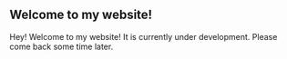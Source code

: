 ## Welcome to my website!

Hey! Welcome to my website! It is currently under development. Please come back some time later.

